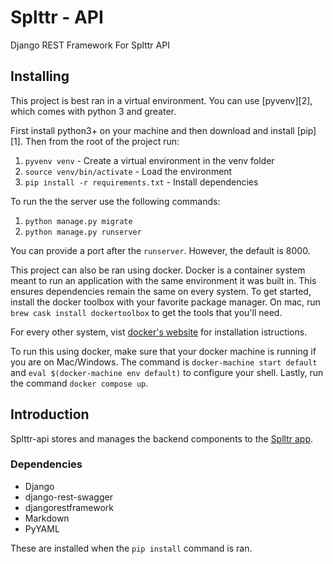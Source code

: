 # Splttr - API

Django REST Framework For Splttr API


## Installing

This project is best ran in a virtual environment. You can use [pyvenv][2],
which comes with python 3 and greater.

First install python3+ on your machine and then download and install [pip][1].
Then from the root of the project run:

1. `pyvenv venv` - Create a virtual environment in the venv folder
2. `source venv/bin/activate` - Load the environment
3. `pip install -r requirements.txt` - Install dependencies

To run the the server use the following commands:
1. `python manage.py migrate`
2. `python manage.py runserver`

You can provide a port after the `runserver`. However, the default is 8000. 

This project can also be ran using docker. Docker is a container system meant to run an application with the same 
environment it was built in. This ensures dependencies remain the same on every system. To get started, install the 
docker toolbox with your favorite package manager. On mac, run  `brew cask install dockertoolbox` to get the tools 
that you'll need. 

For every other system, vist [docker's website](https://docs.docker.com/engine/installation/) for installation istructions. 

To run this using docker, make sure that your docker machine is running if you are on Mac/Windows. The command is 
`docker-machine start default` and `eval $(docker-machine env default)` to configure your shell. Lastly, run the command
`docker compose up`. 


## Introduction

Splttr-api stores and manages the backend components to the [Splltr app](http://www.splttr.com).

### Dependencies

* Django
* django-rest-swagger
* djangorestframework
* Markdown
* PyYAML

These are installed when the `pip install` command is ran.
